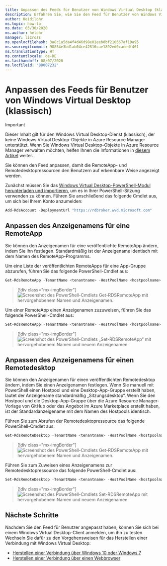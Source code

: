 ```yaml
---
title: Anpassen des Feeds für Benutzer von Windows Virtual Desktop (klassisch) – Azure
description: Erfahren Sie, wie Sie den Feed für Benutzer von Windows Virtual Desktop (klassisch) mit PowerShell-Cmdlets anpassen.
author: Heidilohr
ms.topic: how-to
ms.date: 03/30/2020
ms.author: helohr
manager: lizross
ms.openlocfilehash: 3a8c1a5da4f4d46d98e01eeb0bf210567af19a95
ms.sourcegitcommit: 98854e3bd1ab04ce42816cae1892ed0caeedf461
ms.translationtype: HT
ms.contentlocale: de-DE
ms.lasthandoff: 08/07/2020
ms.locfileid: "88007232"
---
```

# <a name="customize-feed-for-windows-virtual-desktop-classic-users"></a>Anpassen des Feeds für Benutzer von Windows Virtual Desktop (klassisch)

>[!IMPORTANT]
>Dieser Inhalt gilt für den Windows Virtual Desktop-Dienst (klassisch), der keine Windows Virtual Desktop-Objekte in Azure Resource Manager unterstützt. Wenn Sie Windows Virtual Desktop-Objekte in Azure Resource Manager verwalten möchten, helfen Ihnen die Informationen in [diesem Artikel](../customize-feed-for-virtual-desktop-users.md) weiter.

Sie können den Feed anpassen, damit die RemoteApp- und Remotedesktopressourcen den Benutzern auf erkennbare Weise angezeigt werden.

Zunächst müssen Sie das [Windows Virtual Desktop-PowerShell-Modul herunterladen und importieren](/powershell/windows-virtual-desktop/overview/), um es in Ihrer PowerShell-Sitzung verwenden zu können. Führen Sie anschließend das folgende Cmdlet aus, um sich bei Ihrem Konto anzumelden:

```powershell
Add-RdsAccount -DeploymentUrl "https://rdbroker.wvd.microsoft.com"
```

## <a name="customize-the-display-name-for-a-remoteapp"></a>Anpassen des Anzeigenamens für eine RemoteApp

Sie können den Anzeigenamen für eine veröffentlichte RemoteApp ändern, indem Sie ihn festlegen. Standardmäßig ist der Anzeigename identisch mit dem Namen des RemoteApp-Programms.

Um eine Liste der veröffentlichten RemoteApps für eine App-Gruppe abzurufen, führen Sie das folgende PowerShell-Cmdlet aus:

```powershell
Get-RdsRemoteApp -TenantName <tenantname> -HostPoolName <hostpoolname> -AppGroupName <appgroupname>
```

> [!div class="mx-imgBorder"]
> ![Screenshot des PowerShell-Cmdlets Get-RDSRemoteApp mit hervorgehobenem Namen und Anzeigenamen.](../media/get-rdsremoteapp.png)

Um einer RemoteApp einen Anzeigenamen zuzuweisen, führen Sie das folgende PowerShell-Cmdlet aus:

```powershell
Set-RdsRemoteApp -TenantName <tenantname> -HostPoolName <hostpoolname> -AppGroupName <appgroupname> -Name <existingappname> -FriendlyName <newfriendlyname>
```

> [!div class="mx-imgBorder"]
> ![Screenshot des PowerShell-Cmdlets „Set-RDSRemoteApp“ mit hervorgehobenem Namen und neuem Anzeigenamen.](../media/set-rdsremoteapp.png)

## <a name="customize-the-display-name-for-a-remote-desktop"></a>Anpassen des Anzeigenamens für einen Remotedesktop

Sie können den Anzeigenamen für einen veröffentlichten Remotedesktop ändern, indem Sie einen Anzeigenamen festlegen. Wenn Sie manuell mit PowerShell einen Hostpool und eine Desktop-App-Gruppe erstellt haben, lautet der Anzeigename standardmäßig „Sitzungsdesktop“. Wenn Sie den Hostpool und die Desktop-App-Gruppe über die Azure Resource Manager-Vorlage von GitHub oder das Angebot im Azure Marketplace erstellt haben, ist der Standardanzeigename mit dem Namen des Hostpools identisch.

Führen Sie zum Abrufen der Remotedesktopressource das folgende PowerShell-Cmdlet aus:

```powershell
Get-RdsRemoteDesktop -TenantName <tenantname> -HostPoolName <hostpoolname> -AppGroupName <appgroupname>
```

> [!div class="mx-imgBorder"]
> ![Screenshot des PowerShell-Cmdlets Get-RDSRemoteApp mit hervorgehobenem Namen und Anzeigenamen.](../media/get-rdsremotedesktop.png)

Führen Sie zum Zuweisen eines Anzeigenamens zur Remotedesktopressource das folgende PowerShell-Cmdlet aus:

```powershell
Set-RdsRemoteDesktop -TenantName <tenantname> -HostPoolName <hostpoolname> -AppGroupName <appgroupname> -FriendlyName <newfriendlyname>
```

> [!div class="mx-imgBorder"]
> ![Screenshot des PowerShell-Cmdlets Set-RDSRemoteApp mit hervorgehobenem Namen und neuem Anzeigenamen.](../media/set-rdsremotedesktop.png)

## <a name="next-steps"></a>Nächste Schritte

Nachdem Sie den Feed für Benutzer angepasst haben, können Sie sich bei einem Windows Virtual Desktop-Client anmelden, um ihn zu testen. Wechseln Sie dafür zu den Vorgehensweisen für das Herstellen einer Verbindung mit Windows Virtual Desktop:

 * [Herstellen einer Verbindung über Windows 10 oder Windows 7](connect-windows-7-10-2019.md)
 * [Herstellen einer Verbindung über einen Webbrowser](connect-web-2019.md)
